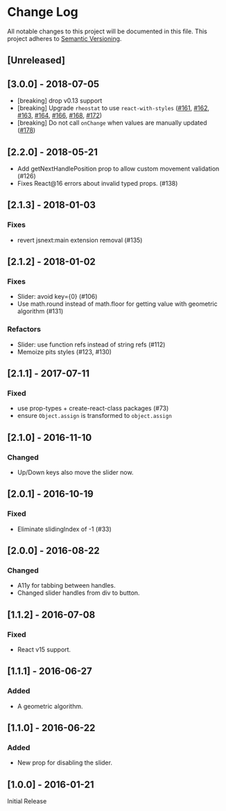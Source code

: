 # Change Log

All notable changes to this project will be documented in this file.
This project adheres to [Semantic Versioning](http://semver.org/).

## [Unreleased]

## [3.0.0] - 2018-07-05
- [breaking] drop v0.13 support
- [breaking] Upgrade `rheostat` to use `react-with-styles` ([#161](https://github.com/airbnb/rheostat/pull/161), [#162](https://github.com/airbnb/rheostat/pull/162), [#163](https://github.com/airbnb/rheostat/pull/163), [#164](https://github.com/airbnb/rheostat/pull/164), [#166](https://github.com/airbnb/rheostat/pull/166), [#168](https://github.com/airbnb/rheostat/pull/168), [#172](https://github.com/airbnb/rheostat/pull/172))
- [breaking] Do not call `onChange` when values are manually updated ([#178](https://github.com/airbnb/rheostat/pull/178))

## [2.2.0] - 2018-05-21

- Add getNextHandlePosition prop to allow custom movement validation (#126)
- Fixes React@16 errors about invalid typed props. (#138)

## [2.1.3] - 2018-01-03

### Fixes

- revert jsnext:main extension removal (#135)

## [2.1.2] - 2018-01-02

### Fixes

- Slider: avoid key={0} (#106)
- Use math.round instead of math.floor for getting value with geometric algorithm (#131)

### Refactors

- Slider: use function refs instead of string refs (#112)
- Memoize pits styles (#123, #130)

## [2.1.1] - 2017-07-11

### Fixed

- use prop-types + create-react-class packages (#73)
- ensure `Object.assign` is transformed to `object.assign`

## [2.1.0] - 2016-11-10

### Changed

- Up/Down keys also move the slider now.

## [2.0.1] - 2016-10-19

### Fixed

- Eliminate slidingIndex of -1 (#33)

## [2.0.0] - 2016-08-22

### Changed

- A11y for tabbing between handles.
- Changed slider handles from div to button.

## [1.1.2] - 2016-07-08

### Fixed

- React v15 support.

## [1.1.1] - 2016-06-27

### Added

- A geometric algorithm.

## [1.1.0] - 2016-06-22

### Added

- New prop for disabling the slider.

## [1.0.0] - 2016-01-21

Initial Release
